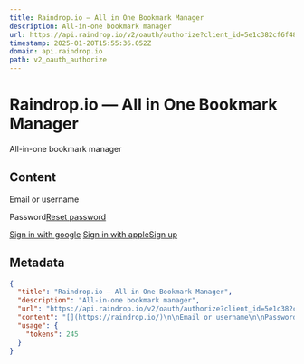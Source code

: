 ```yaml
---
title: Raindrop.io — All in One Bookmark Manager
description: All-in-one bookmark manager
url: https://api.raindrop.io/v2/oauth/authorize?client_id=5e1c382cf6f48c0211359083&redirect_uri=https%3A%2F%2Foauthdebugger.com%2Fdebug%
timestamp: 2025-01-20T15:55:36.052Z
domain: api.raindrop.io
path: v2_oauth_authorize
---
```


# Raindrop.io — All in One Bookmark Manager


All-in-one bookmark manager


## Content

[](https://raindrop.io/)

Email or username

Password[Reset password](https://app.raindrop.io/account/lost)

[Sign in with google](https://api.raindrop.io/v1/auth/google?redirect=https%3A%2F%2Fapi.raindrop.io%2Fv2%2Foauth%2Fauthorize%3Fclient_id%3D5e1c382cf6f48c0211359083%26redirect_uri%3Dhttps%25253A%25252F%25252Foauthdebugger.com%25252Fdebug%2525) [Sign in with apple](https://api.raindrop.io/v1/auth/apple?redirect=https%3A%2F%2Fapi.raindrop.io%2Fv2%2Foauth%2Fauthorize%3Fclient_id%3D5e1c382cf6f48c0211359083%26redirect_uri%3Dhttps%25253A%25252F%25252Foauthdebugger.com%25252Fdebug%2525)[Sign up](https://app.raindrop.io/account/signup)

## Metadata

```json
{
  "title": "Raindrop.io — All in One Bookmark Manager",
  "description": "All-in-one bookmark manager",
  "url": "https://api.raindrop.io/v2/oauth/authorize?client_id=5e1c382cf6f48c0211359083&redirect_uri=https%3A%2F%2Foauthdebugger.com%2Fdebug%",
  "content": "[](https://raindrop.io/)\n\nEmail or username\n\nPassword[Reset password](https://app.raindrop.io/account/lost)\n\n[Sign in with google](https://api.raindrop.io/v1/auth/google?redirect=https%3A%2F%2Fapi.raindrop.io%2Fv2%2Foauth%2Fauthorize%3Fclient_id%3D5e1c382cf6f48c0211359083%26redirect_uri%3Dhttps%25253A%25252F%25252Foauthdebugger.com%25252Fdebug%2525) [Sign in with apple](https://api.raindrop.io/v1/auth/apple?redirect=https%3A%2F%2Fapi.raindrop.io%2Fv2%2Foauth%2Fauthorize%3Fclient_id%3D5e1c382cf6f48c0211359083%26redirect_uri%3Dhttps%25253A%25252F%25252Foauthdebugger.com%25252Fdebug%2525)[Sign up](https://app.raindrop.io/account/signup)",
  "usage": {
    "tokens": 245
  }
}
```

